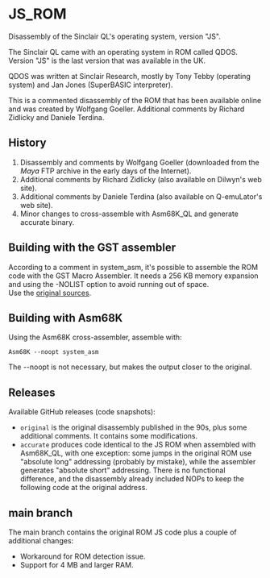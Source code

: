 # JS_ROM
Disassembly of the Sinclair QL's operating system, version "JS".

The Sinclair QL came with an operating system in ROM called QDOS. Version "JS" is the last version that was available in the UK.

QDOS was written at Sinclair Research, mostly by Tony Tebby (operating system) and Jan Jones (SuperBASIC interpreter).

This is a commented disassembly of the ROM that has been available online and was created by Wolfgang Goeller. Additional comments by Richard Zidlicky and Daniele Terdina.

## History
1. Disassembly and comments by Wolfgang Goeller (downloaded from the *Maya* FTP archive in the early days of the Internet).
2. Additional comments by Richard Zidlicky (also available on Dilwyn's web site).
3. Additional comments by Daniele Terdina (also available on Q-emuLator's web site).
4. Minor changes to cross-assemble with Asm68K_QL and generate accurate binary.

## Building with the GST assembler
According to a comment in system_asm, it's possible to assemble the ROM code with the GST Macro Assembler. It needs a 256 KB memory expansion and using the -NOLIST option to avoid running out of space.  
Use the [original sources](https://github.com/CodeDreamer/JS_ROM/releases/tag/original).

## Building with Asm68K
Using the Asm68K cross-assembler, assemble with:
```
Asm68K --noopt system_asm
```
The --noopt is not necessary, but makes the output closer to the original.

## Releases
Available GitHub releases (code snapshots):
- `original` is the original disassembly published in the 90s, plus some additional comments. It contains some modifications.
- `accurate` produces code identical to the JS ROM when assembled with Asm68K_QL, with one exception: some jumps in the original ROM use "absolute long" addressing (probably by mistake), while the assembler generates "absolute short" addressing. There is no functional difference, and the disassembly already included NOPs to keep the following code at the original address.

## main branch
The main branch contains the original ROM JS code plus a couple of additional changes:
- Workaround for ROM detection issue.
- Support for 4 MB and larger RAM.